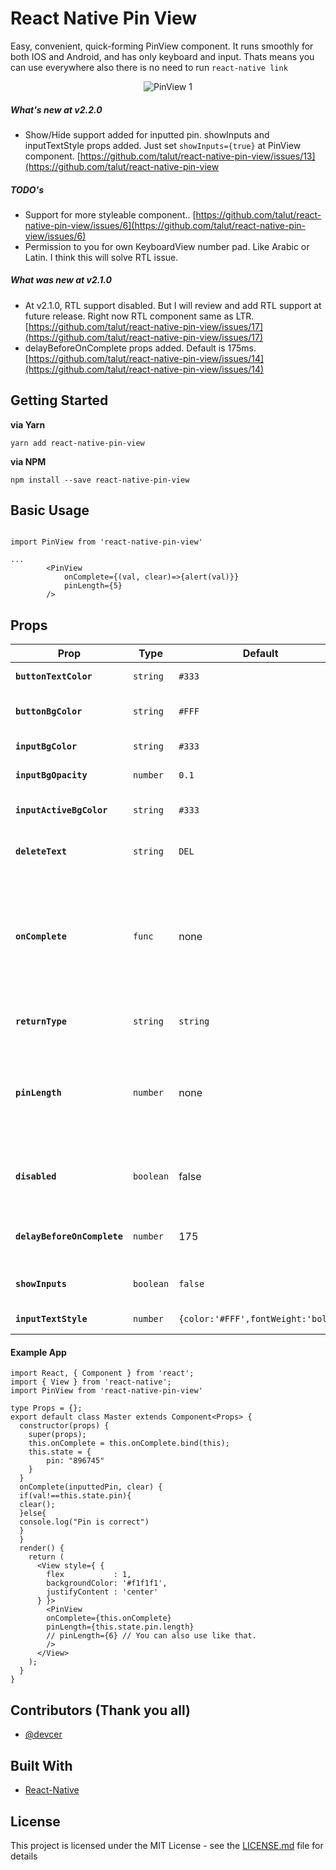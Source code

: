 # React Native Pin View

Easy, convenient, quick-forming PinView component. It runs smoothly for both IOS and Android, and has only keyboard and input. Thats means you can use everywhere also there is no need to run ```react-native link```

<p align='center'><img src='https://taluttasgiran.com.tr/assets/demo-of-pinview.gif' alt='PinView 1'></p>

##### What's new at v2.2.0

- Show/Hide support added for inputted pin. showInputs and inputTextStyle props added. Just set  `showInputs={true}` at PinView component. [https://github.com/talut/react-native-pin-view/issues/13](https://github.com/talut/react-native-pin-view

##### TODO's

- Support for more styleable component.. [https://github.com/talut/react-native-pin-view/issues/6](https://github.com/talut/react-native-pin-view/issues/6)
- Permission to you for own KeyboardView number pad. Like Arabic or Latin. I think this will solve RTL issue.

##### What was new at v2.1.0

- At v2.1.0, RTL support disabled. But I will review and add RTL support at future release. Right now RTL component same as LTR. [https://github.com/talut/react-native-pin-view/issues/17](https://github.com/talut/react-native-pin-view/issues/17)
- delayBeforeOnComplete props added. Default is 175ms. [https://github.com/talut/react-native-pin-view/issues/14](https://github.com/talut/react-native-pin-view/issues/14)



## Getting Started

**via Yarn**

```
yarn add react-native-pin-view
```

**via NPM**

```
npm install --save react-native-pin-view
```

## Basic Usage

```

import PinView from 'react-native-pin-view'

...
        <PinView
            onComplete={(val, clear)=>{alert(val)}}
            pinLength={5}
        />
```

## Props

| Prop                     | Type      | Default | Description                                                                                           | Required |
| ------------------------ | --------- | ------- | ----------------------------------------------------------------------------------------------------- | -------- |
| **`buttonTextColor`**    | `string`  | `#333`  | Color of the texts on the number keyboard.                                                            | No       |
| **`buttonBgColor`**      | `string`  | `#FFF`  | Background of the buttons on the number keyboard                                                      | No       |
| **`inputBgColor`**       | `string`  | `#333`  | Input color before entering the pin                                                                   | No       |
| **`inputBgOpacity`**     | `number`  | `0.1`   | Input opacity before entering the pin                                                                 | No       |
| **`inputActiveBgColor`** | `string`  | `#333`  | The input color that is active when entering the pin.                                                 | No       |
| **`deleteText`**         | `string`  | `DEL`   | Appears when the user starts entering the pin.                                                        | No       |
| **`onComplete`**         | `func`    | none    | When the user completed input the pin, then inputted value will return. Also **`clear()`** is returning too. So if you want to remove user input after **onComplete** call **`clear()`** func in onComplete.| Yes      |
| **`returnType`**         | `string`  |`string` | _onComplete_ returning value type. It can be `string` or `array`| No      |
| **`pinLength`**     | `number`  | none         | (Min length: `3` , Max length: `8`) User pin length like `this.state.pin.length` or `5` If you're using hashed pin then set default length all pin or use pin length.  | Yes      |
| **`disabled`**           | `boolean` | false   | Optionally, you can set this props `true` or `false`. If `true`, the user can not enter the password. | No       |
| **`delayBeforeOnComplete`**           | `number` | 175   | Optionally, you can set this props for delaying before onComplete event. | No       |
| **`showInputs`**           | `boolean` | `false`   | If you want to show inputted pin use this props. | No       |
| **`inputTextStyle`**           | `number` | `{color:'#FFF',fontWeight:'bold'}`   | This props for styling inputted pin text. | No       |

#### Example App

```
import React, { Component } from 'react';
import { View } from 'react-native';
import PinView from 'react-native-pin-view'

type Props = {};
export default class Master extends Component<Props> {
  constructor(props) {
    super(props);
    this.onComplete = this.onComplete.bind(this);
    this.state = {
        pin: "896745"
    }
  }
  onComplete(inputtedPin, clear) {
  if(val!==this.state.pin){
  clear();
  }else{
  console.log("Pin is correct")
  }
  }
  render() {
    return (
      <View style={ {
        flex           : 1,
        backgroundColor: '#f1f1f1',
        justifyContent : 'center'
      } }>
        <PinView
        onComplete={this.onComplete}
        pinLength={this.state.pin.length}
        // pinLength={6} // You can also use like that.
        />
      </View>
    );
  }
}
```

## Contributors (Thank you all)

- [@devcer](https://github.com/devcer)

## Built With

* [React-Native](https://facebook.github.io/react-native/)

## License

This project is licensed under the MIT License - see the [LICENSE.md](LICENSE.md) file for details
